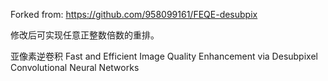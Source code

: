 Forked from: https://github.com/958099161/FEQE-desubpix

修改后可实现任意正整数倍数的重排。

亚像素逆卷积 Fast and Efficient Image Quality Enhancement via Desubpixel Convolutional Neural Networks
